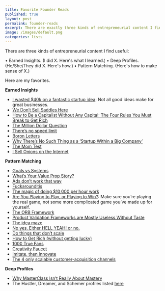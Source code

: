 ```yaml
---
title: Favorite Founder Reads
published: true
layout: post
permalink: founder-reads
excerpt: There are exactly three kinds of entrepreneurial content I find useful
image: /images/default.png
categories: lists
---
```


There are three kinds of entrepreneurial content I find useful:

• Earned Insights. (I did X. Here's what I learned.)
• Deep Profiles. (He/She/They did X. Here's how.)
• Pattern Matching. (Here's how to make sense of X.)

Here are my favorites.

**Earned Insights** 
* [I wasted $40k on a fantastic startup idea](https://blog.tjcx.me/p/40k-fantastic-startup-idea?s=r): Not all good ideas make for great businesses. 
* [We Don’t Sell Saddles Here](https://medium.com/@stewart/we-dont-sell-saddles-here-4c59524d650d)
* [How to Be a Capitalist Without Any Capital: The Four Rules You Must Break to Get Rich](https://www.goodreads.com/en/book/show/40405443-how-to-be-a-capitalist-without-any-capital)
* [The Million Dollar Question](http://sebastianmarshall.com/the-million-dollar-question)
* [There’s no speed limit](https://sive.rs/kimo)
* [Boron Letters](https://morgancrozier.com/boron-letters/)
* [Why There’s No Such Thing as a ‘Startup Within a Big Company’](https://hunterwalk.com/2021/03/06/why-theres-no-such-thing-as-a-startup-within-a-big-company/)
* [The Mom Test](http://momtestbook.com/)
* [I Sell Onions on the Internet](https://www.deepsouthventures.com/i-sell-onions-on-the-internet/)

**Pattern Matching**
* [Goals vs Systems](https://web.archive.org/web/20210331205241/https://www.scottadamssays.com/2013/11/18/goals-vs-systems/)
* [What’s Your Value Prop Story?](https://medium.com/bloated-mvp/how-to-sanity-check-your-startup-idea-dbb3ad4c9888)
* [Ads don’t work that way](https://meltingasphalt.com/ads-dont-work-that-way/)
* [Fuckarounditis](https://leangains.com/fuckarounditis/)
* [The magic of doing $10,000 per hour work](https://radreads.co/10k-work/)
* [Are You Playing to Play, or Playing to Win?](https://commoncog.com/blog/playing-to-play-playing-to-win/): Make sure you’re playing the real game, not some more complicated game you’ve made up for yourself.
* [The ORB Framework](https://www.swipefiles.com/articles/orb)
* [Product Validation Frameworks are Mostly Useless Without Taste](https://commoncog.com/blog/product-validation-taste/)
* [The idea maze](https://cdixon.org/2013/08/04/the-idea-maze)
* [No yes. Either HELL YEAH! or no.](https://sive.rs/hellyeah)
* [Do things that don’t scale](http://www.paulgraham.com/ds.html)
* [How to Get Rich (without getting lucky)](https://twitter.com/naval/status/1002103360646823936)
* [1000 True Fans](https://kk.org/thetechnium/1000-true-fans/)
* [Creativity Faucet](https://www.julian.com/blog/creativity-faucet)
* [Imitate, then Innovate](https://perell.com/essay/imitate-then-innovate/)
* [The 4 only scalable customer-acquisition channels](https://www.kevin-indig.com/the-4-only-scalable-customer-acquisition-channels/)


**Deep Profiles**
* [Why MasterClass Isn’t Really About Mastery](https://every.to/napkin-math/why-masterclass-isnt-really-about-610214)
* The Hustler, Dreamer, and Schemer profiles listed [here](/hustlers-dreamers-and-schemers)

